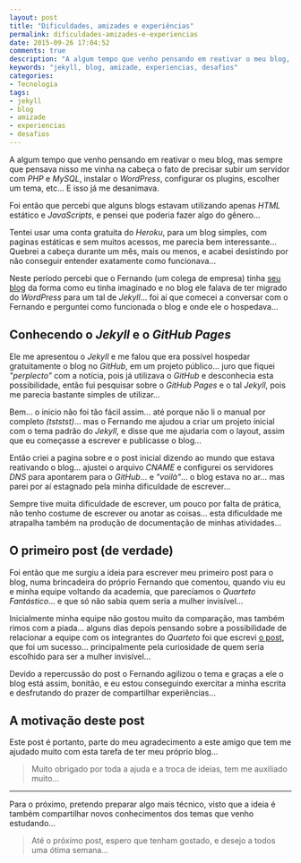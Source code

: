 ```yaml
---
layout: post
title: "Dificuldades, amizades e experiências"
permalink: dificuldades-amizades-e-experiencias
date: 2015-09-26 17:04:52
comments: true
description: "A algum tempo que venho pensando em reativar o meu blog, mas sempre que pensava nisso acabava desanimando... Descubra porque e como isso fou superado..."
keywords: "jekyll, blog, amizade, experiencias, desafios"
categories:
- Tecnologia
tags:
- jekyll
- blog
- amizade
- experiencias
- desafios
---
```


A algum tempo que venho pensando em reativar o meu blog, mas sempre que pensava nisso me vinha na cabeça o fato de precisar subir um servidor com *PHP* e *MySQL*, instalar o *WordPress*, configurar os plugins, escolher um tema, etc... E isso já me desanimava.

Foi então que percebi que alguns blogs estavam utilizando apenas *HTML* estático e *JavaScripts*, e pensei que poderia fazer algo do gênero...

Tentei usar uma conta gratuita do *Heroku*, para um blog simples, com paginas estáticas e sem muitos acessos, me parecia bem interessante... Quebrei a cabeça durante um mês, mais ou menos, e acabei desistindo por não conseguir entender exatamente como funcionava...

Neste período percebi que o Fernando (um colega de empresa) tinha [seu blog](http://nandomoreira.me/) da forma como eu tinha imaginado e no blog ele falava de ter migrado do *WordPress* para um tal de *Jekyll*... foi aí que comecei a conversar com o Fernando e perguntei como funcionada o blog e onde ele o hospedava...

## Conhecendo o *Jekyll* e o *GitHub Pages*

Ele me apresentou o *Jekyll* e me falou que era possível hospedar gratuitamente o blog no *GitHub*, em um projeto público... juro que fiquei *"perplecto"* com a notícia, pois já utilizava o *GitHub* e desconhecia esta possibilidade, então fui pesquisar sobre o *GitHub Pages* e o tal *Jekyll*, pois me parecia bastante simples de utilizar...

Bem... o inicio não foi tão fácil assim... até porque não li o manual por completo *(tststst)*... mas o Fernando me ajudou a criar um projeto inicial com o tema padrão do *Jekyll*, e disse que me ajudaria com o layout, assim que eu começasse a escrever e publicasse o blog...

Então criei a pagina sobre e o post inicial dizendo ao mundo que estava reativando o blog... ajustei o arquivo *CNAME* e configurei os servidores *DNS* para apontarem para o *GitHub*... e *"voilà"*... o blog estava no ar... mas parei por aí estagnado pela minha dificuldade de escrever...

Sempre tive muita dificuldade de escrever, um pouco por falta de prática, não tenho costume de escrever ou anotar as coisas... esta dificuldade me atrapalha também na produção de documentação de minhas atividades...

## O primeiro post (de verdade)

Foi então que me surgiu a ideia para escrever meu primeiro post para o blog, numa brincadeira do próprio Fernando que comentou, quando viu eu e minha equipe voltando da academia, que parecíamos o *Quarteto Fantástico*... e que só não sabia quem seria a mulher invisível...

Inicialmente minha equipe não gostou muito da comparação, mas também rimos com a piada... alguns dias depois pensando sobre a possibilidade de relacionar a equipe com os integrantes do *Quarteto* foi que escrevi [o post](/fantastic_four/), que foi um sucesso... principalmente pela curiosidade de quem seria escolhido para ser a mulher invisível...

Devido a repercussão do post o Fernando agilizou o tema e graças a ele o blog está assim, bonitão, e eu estou conseguindo exercitar a minha escrita e desfrutando do prazer de compartilhar experiências...

## A motivação deste post

Este post é portanto, parte do meu agradecimento a este amigo que tem me ajudado muito com esta tarefa de ter meu próprio blog...

> Muito obrigado por toda a ajuda e a troca de ideias, tem me auxiliado muito...

***

Para o próximo, pretendo preparar algo mais técnico, visto que a ideia é também compartilhar novos conhecimentos dos temas que venho estudando...

> Até o próximo post, espero que tenham gostado, e desejo a todos uma ótima semana...